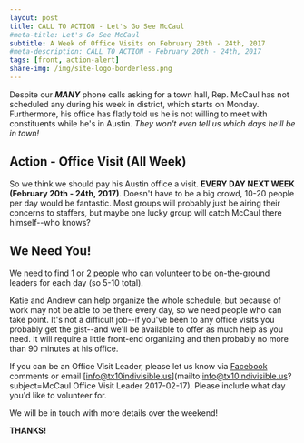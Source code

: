 ```yaml
---
layout: post
title: CALL TO ACTION - Let's Go See McCaul
#meta-title: Let's Go See McCaul
subtitle: A Week of Office Visits on February 20th - 24th, 2017
#meta-description: CALL TO ACTION - February 20th - 24th, 2017
tags: [front, action-alert]
share-img: /img/site-logo-borderless.png
---
```


Despite our **_MANY_** phone calls asking for a town hall, Rep. McCaul has not scheduled any during his week in district, which starts on Monday. Furthermore, his office has flatly told us he is not willing to meet with constituents while he's in Austin. _They won't even tell us which days he'll be in town!_

## Action - Office Visit (All Week)
So we think we should pay his Austin office a visit. **EVERY DAY NEXT WEEK (February 20th - 24th, 2017)**. Doesn't have to be a big crowd, 10-20 people per day would be fantastic. Most groups will probably just be airing their concerns to staffers, but maybe one lucky group will catch McCaul there himself--who knows?

## We Need You!

We need to find 1 or 2 people who can volunteer to be on-the-ground leaders for each day (so 5-10 total).

Katie and Andrew can help organize the whole schedule, but because of work may not be able to be there every day, so we need people who can take point. It's not a difficult job--if you've been to any office visits you probably get the gist--and we'll be available to offer as much help as you need. It will require a little front-end organizing and then probably no more than 90 minutes at his office.


If you can be an Office Visit Leader, please let us know via [Facebook](https://www.facebook.com/groups/tx10indivisible/permalink/410264039314871/) comments or email [info@tx10indivisible.us](mailto:info@tx10indivisible.us?subject=McCaul Office Visit Leader 2017-02-17). Please include what day you'd like to volunteer for.

We will be in touch with more details over the weekend!

**THANKS!**
